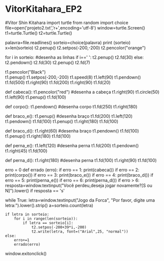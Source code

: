 # VitorKitahara_EP2
#Vitor Shin Kitahara
import turtle
from random import choice
file=open('projeto2.txt','r+',encoding='utf-8')
window=turtle.Screen()
t1=turtle.Turtle()
t2=turtle.Turtle()

palavra=file.readlines()
sorteio=choice(palavra)
print (sorteio)
x=len(sorteio) 
t2.penup()
t2.setpos(-200,-200)
t2.pencolor("orange")

for i in sorteio: #desenha as linhas
    if i==' ':
        t2.penup()
        t2.fd(30)
    else:
        t2.pendown()
        t2.fd(30)
        t2.penup()
        t2.fd(7)
           
t1.pencolor("Black")           
t1.penup()
t1.setpos(-200,-200)
t1.speed(8)
t1.left(90)
t1.pendown()
t1.fd(500)
t1.right(90)
t1.fd(200)
t1.right(90)
t1.fd(20)

def cabeca():
    t1.pencolor("red") #desenha a cabeça
    t1.right(90)
    t1.circle(50)
    t1.left(90)
    t1.penup()
    t1.fd(100)

def corpo():
    t1.pendown() #desenha corpo
    t1.fd(250)
    t1.right(180)

def braco_e():
    t1.penup() #desenha braço
    t1.fd(200)
    t1.left(120)
    t1.pendown()
    t1.fd(100)
    t1.penup()
    t1.right(180)
    t1.fd(100)

def braco_d():
    t1.right(60) #desenha braço
    t1.pendown()
    t1.fd(100)
    t1.penup()
    t1.right(180)
    t1.fd(100)
    
def perna_e():
    t1.left(120) #desenha perna
    t1.fd(200)
    t1.pendown()
    t1.right(45)
    t1.fd(100)

def perna_d():
    t1.right(180) #desenha perna
    t1.fd(100)
    t1.right(90)
    t1.fd(100)

erro = 0
def errado (erro):
    if erro == 1:
        print(cabeca())
    if erro == 2:
        print(corpo())
    if erro == 3:
        print(braco_e())
    if erro == 4:
        print(braco_d())
    if erro == 5:
        print(perna_e())
    if erro == 6:
        print(perna_d())
    if erro > 6:
        resposta=window.textinput("Você perdeu,deseja jogar novamente?[S ou N]").lower()
        if resposta == 's'
                    
        
while True:
    letra=window.textinput("Jogo da Forca", "Por favor, digite uma letra:").lower().strip()
    a=sorteio.count(letra)
    
    if letra in sorteio:
        for i in range(len(sorteio)):
            if letra == sorteio[i]:
                t2.setpos(-200+39*i,-200)
                t2.write(letra, font=("Arial",25, "normal"))
    else:
        erro+=1
        errado(erro)
    
    


window.exitonclick()
